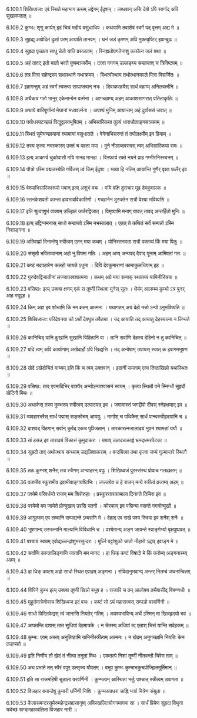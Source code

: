 6.109.1
शिखिध्वजः:
एवं स्थिते महाभाग कथम् उद्वेगम् ईदृशम् ।
लब्धवान् असि देवो ऽपि स्वर्गाद् अपि सुखास्पदात् ॥


6.109.2
कुम्भः:
शृणु कार्यम् इदं चित्रं मदीयं वसुधाधिप ।
कथयामि तवाशेषं स्वर्गे यद् वृत्तम् अद्य मे ॥


6.109.3
सुहृद्य् आवेदितं दुःखं परम् आयाति तानवम् ।
घनं जडं कृष्णम् अपि मुक्तवृष्टिर् इवाम्बुदः ॥


6.109.4
सुहृदा पृच्छता साधु चेतो याति प्रसन्नताम् ।
स्निह्यतोपगतेनाशु कतकेन जलं यथा ॥


6.109.5
अहं तावद् इतो यातो भवते पुष्पमञ्जरीम् ।
दत्त्वा गगनम् उल्लङ्घ्य सम्प्राप्तश् च त्रिविष्टपम् ॥


6.109.6
तत्र पित्रा सहेन्द्रस्य सभास्थाने यथाक्रमम् ।
स्थित्वोत्थाय तथोत्थानकाले पित्रा विसर्जितः ॥


6.109.7
इहागन्तुम् अहं स्वर्गं त्यक्त्वा सम्प्राप्तवान् नभः ।
दिवाकरहयैस् सार्धं वहाम्य् अनिलवर्त्मनि ॥


6.109.8
अथैकत्र गतो भानुर् एकेनान्येन वर्त्मना ।
आगच्छाम्य् अहम् आकाशसागरात् पतिताकृतिः ॥


6.109.9
अथाग्रे वारिपूर्णानां मेघानां मध्यवर्त्मना ।
अपश्यं मुनिम् आयान्तम् अहं दुर्वाससं जवात् ॥


6.109.10
पयोधरपटच्छन्नं विद्युद्वलयभूषितम् ।
अभिसारिकया तुल्यं धाराधौताङ्गसञ्चयम् ॥


6.109.11
स्थितं सुमेघच्छायायां श्यामायां वसुधातले ।
वेगेनाभिसरन्तं तं तपोलक्ष्मीम् इव प्रियाम् ॥


6.109.12
तस्य कृत्वा नमस्कारम् उक्तं च वहता मया ।
मुने नीलाब्दवस्त्रस् त्वम् अभिसारिकया समः ॥


6.109.13
इत्य् आकर्ण्य चुकोपासौ मयि मानद मानहा ।
विस्फार्य रक्ते नयने प्राह गम्भीरनिस्स्वनम् ॥


6.109.14
पौत्रो ऽस्मि पद्मजस्येति गर्वितस् त्वं किम् ईदृशः ।
भव्या हि नतिम् आयान्ति गुणैर् वृक्षाः फलैर् इव ॥


6.109.15
वेश्याभिसारिकारूपो भवान् इत्य् अशुभं वचः ।
मयि वक्षि दुराचार मूढ देवकुमारक ॥


6.109.16
स्तनकेशवती कान्ता हावभावविकारिणी ।
गच्छानेन दुरुक्तेन रात्रौ वेश्या भविष्यसि ॥


6.109.17
इति श्रुत्वाशुभं वाक्यम् उज्झितं जर्जरद्विजात् ।
विमृष्यामि मनाग् यावत् तावद् अन्तर्हितो मुनिः ॥


6.109.18
इत्य् उद्विग्नमनास् साधो सम्प्राप्तो ऽस्मि नभस्तलात् ।
एतत् ते कथितं सर्वं सम्पन्नो ऽस्मि निशाङ्गना ॥


6.109.19
अतिवाह्यं दिनान्तेषु स्त्रीत्वम् एतन् मया कथम् ।
योनिस्तनवता रात्रौ वक्तव्यं किं मया पितुः ॥


6.109.20
संसृतौ भवितव्यानाम् अहो नु विषमा गतिः ।
अहम् अप्य् अन्यवद् दैवाद् यूनाम् आमिषतां गतः ॥


6.109.21
कष्टं मदपहारेण कलहो जायते ऽधुना ।
दिवि देवकुमाराणां कामाकुलधियाम् इह ॥


6.109.22
गुरुदेवद्विजातीनां लज्जापरवशात्मना ।
कथम् अग्रे मया सम्यक् स्थातव्यं यामिनीस्त्रिया ॥


6.109.23
वसिष्ठः:
इत्य् उक्त्वा क्षणम् एकं स तूष्णीं स्थित्वा मुनेस् सुतः ।
धैर्यम् आलम्ब्य कुम्भो ऽत्र पुनर् आह रघूद्वह ॥


6.109.24
किम् अज्ञ इव शोचामि किं मम क्षतम् आत्मनः ।
यथागतम् अयं देहो मत्तो ऽन्यो ऽनुभविष्यति ॥


6.109.25
शिखिध्वजः:
परिदेवनया को ऽर्थो देवपुत्र तवैतया ।
यद् आयाति तद् आयातु देहस्यात्मा न लिप्यते ॥


6.109.26
कानिचिद् यानि दुःखानि सुखानि विहितानि वा ।
तानि सर्वाणि देहस्य देहिनो न तु कानिचित् ॥


6.109.27
यदि त्वम् अपि कार्याणाम् अखेदार्हो ऽपि खिद्यसि ।
तद् अन्येषाम् उपायस् स्यात् क इवागमभूषण ॥


6.109.28
खेदे ऽखेदोचितं वाच्यम् इति किं च त्वम् उक्तवान् ।
इदानीं समताम् एत्य तिष्ठाखिन्नो यथास्थितः ॥


6.109.29
वसिष्ठः:
ताव् एवमादिभिर् वाक्यैर् अन्योऽन्याश्वासनं स्वयम् ।
कृत्वा स्थितौ वने स्निग्धौ सुहृदौ खेदिनौ मिथः ॥


6.109.30
अथार्कस् तस्य कुम्भस्य स्त्रीत्वम् उत्पादयन्न् इव ।
जगामास्तं जगद्दीपो दीपस् स्नेहक्षयाद् इव ॥


6.109.31
व्यवहारभरैस् सार्धं पद्मास् सङ्कोचम् आययुः ।
मार्गाश् च पथिकैस् सार्धं पान्थस्त्रीहृदयानि च ॥


6.109.32
दाशवद् विहगान् सर्वान् कुर्वद् एकत्र पुञ्जितान् ।
तारकारत्नजालाढ्यं भुवनं श्यामतां ययौ ॥


6.109.33
खं हसन्न् इव ताराढ्यं विकासं कुमुदाकरः ।
ययाव् उन्नादचक्राह्वं भ्रमद्भ्रमरपेटकः ॥


6.109.34
सुहृदौ ताव् अथोत्थाय सन्ध्याम् उद्यन्निशाकराम् ।
वन्दयित्वा तथा कृत्वा जप्यं गुल्मान्तरे स्थितौ ॥


6.109.35
ततः कुम्भश् शनैस् तत्र स्त्रैणम् अभ्याहरन् वपुः ।
शिखिध्वजं पुरस्संस्थं प्रोवाच गलदक्षरम् ॥


6.109.36
पतामीव स्फुरामीव द्रवामीवाङ्गयष्टिभिः ।
लज्जयेव च हे राजन् मन्ये स्त्रीत्वं व्रजाम्य् अहम् ॥


6.109.37
पश्येमे परिवर्धन्ते राजन् मम शिरोरुहाः ।
प्रस्फुरत्तारकामाला दिनान्ते तिमिरा इव ॥


6.109.38
पश्येमौ मम जायेते प्रोन्मुखाव् उरसि स्तनौ ।
कोरकाव् इव पद्मिन्या वसन्ते गगनोन्मुखौ ॥


6.109.39
आगुल्फम् एव लम्बानि सम्पद्यन्ते ऽम्बराणि मे ।
देहाद् एव सखे पश्य स्त्रिया इव शनैश् शनैः ॥


6.109.40
भूषणान्य् उरुरत्नानि माल्यानि विविधानि च ।
पश्येमान्य् अङ्ग जायन्ते स्वाङ्गेभ्यो वृक्षपुष्पवत् ॥


6.109.41
पश्यायं स्वयम् एवोद्यच्चन्द्रांशुभरसुन्दरः ।
मूर्ध्नि पट्टांशुको जातो नीहारो ऽद्राव् इवाङ्ग मे ॥


6.109.42
सर्वाणि कान्तालिङ्गानि जातानि मम मानद ।
हा धिक् कष्टं विषादो मे किं करोम्य् अङ्गनास्म्य् अहम् ॥


6.109.43
हा धिक् कष्टम् अहो साधो स्थित एवाहम् अङ्गना ।
संविदानुभवाम्य् अन्तर् नितम्बं जघनान्वितम् ॥


6.109.44
विपिने कुम्भ इत्य् उक्त्वा तूष्णीं खिन्नो बभूव ह ।
राजापि च तम् आलोक्य तथैवासीद् विषण्णधीः ॥


6.109.45
मुहूर्तमात्रेणोवाच शिखिध्वज इदं वचः ।
कष्टं सो ऽयं महासत्त्वस् सम्पन्नो वरवर्णिनी ॥


6.109.46
साधो विदितवेद्यस् त्वं जानासि नियतेर् गतिम् ।
अवश्यभाविन्य् अर्थे ऽस्मिन् मा खिन्नहृदयो भव ॥


6.109.47
आपतन्ति दशास् तात सुधियां देहमात्रके ।
न चेतस्य् अधियां त्व् एताश् चित्तं यान्ति सदेहकम् ॥


6.109.48
कुम्भः:
एवम् अस्त्व् अनुतिष्ठामि यामिनीस्त्रीत्वम् आत्मनः ।
न खेदम् अनुगच्छामि नियतिः केन लङ्घ्यते ॥


6.109.49
इति निर्णीय तौ खेदं तं नीत्वा तनुतां मिथः ।
एकतल्पे निशां तूष्णीं नीतवन्तौ चिरेण ताम् ॥


6.109.50
अथ प्रभाते तत् स्वैरं वपुर् उत्सृज्य यौवतम् ।
बभूव कुम्भः कुम्भाभकुचप्रोज्झितमूर्तिमान् ॥


6.109.51
इति सा राजमहिषी चूडाला वरवर्णिनी ।
कुम्भत्वम् आस्थिता भर्तुः पश्चात् स्त्रीत्वम् उपागता ॥


6.109.52
विजहार वनान्तेषु कुमारी धर्मिणी निशि ।
कुम्भरूपधरा चाह्नि भर्त्रा मित्रेण संयुता ॥


6.109.53
कैलासमन्दरसुमेरुमहेन्द्रसह्यसानुष्व् अविस्खलितयोगगमागमा सा ।
सार्धं प्रियेण सुहृदा विभुना यथेच्छं स्रग्दामहारवलिता विजहार नारी ॥


